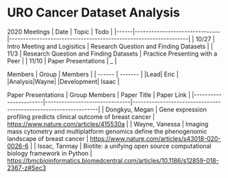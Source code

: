 # URO Cancer Dataset Analysis

2020 Meetings
| Date | Topic | Todo |
|------|-------------------------------|-----------------------------------------------------------------|
| 10/27 | Intro Meeting and Logisitics | Research Question and Finding Datasets |
| 11/3 | Research Question and Finding Datasets | Practice Presenting with a Peer | 
| 11/10 | Paper Presentations | _ | 

Members
| Group | Members |
| ------ | ------- |
|Lead| Eric |
|Analysis|Wayne|
|Development| Isaac |

Paper Presentations
| Group Members | Paper Title | Paper Link |
|-----------------------|-------------------------------|-----------------------------------------------------------------|
| Dongkyu, Megan | Gene expression profiling predicts clinical outcome of breast cancer | https://www.nature.com/articles/415530a |
| Wayne, Vanessa | Imaging mass cytometry and multiplatform genomics define the phenogenomic landscape of breast cancer | https://www.nature.com/articles/s43018-020-0026-6 | 
| Issac, Tanmay | Biotite: a unifying open source computational biology framework in Python | https://bmcbioinformatics.biomedcentral.com/articles/10.1186/s12859-018-2367-z#Sec3 
